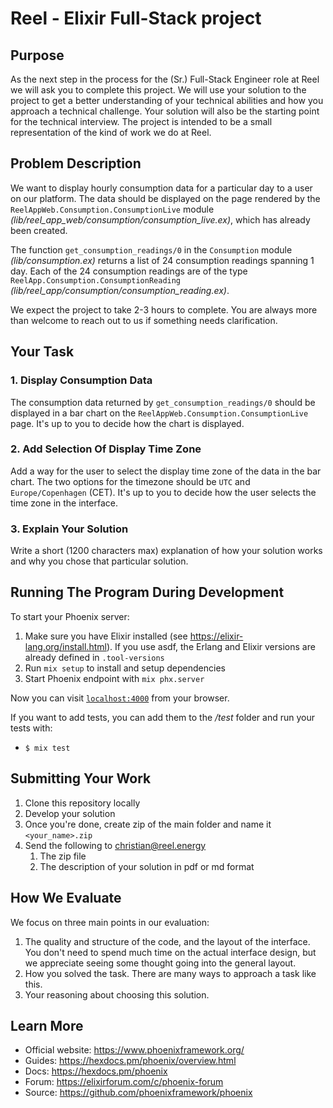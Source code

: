 # Reel - Elixir Full-Stack project

## Purpose

As the next step in the process for the (Sr.) Full-Stack Engineer role at Reel we will ask you to complete this project. We will use your solution to the project to get a better understanding of your technical abilities and how you approach a technical challenge. Your solution will also be the starting point for the technical interview. The project is intended to be a small representation of the kind of work we do at Reel.

## Problem Description

We want to display hourly consumption data for a particular day to a user on our platform. The data should be displayed on the page rendered by the `ReelAppWeb.Consumption.ConsumptionLive` module *(lib/reel_app_web/consumption/consumption_live.ex)*, which has already been created.

The function `get_consumption_readings/0` in the `Consumption` module *(lib/consumption.ex)* returns a list of 24 consumption readings spanning 1 day. Each of the 24 consumption readings are of the type `ReelApp.Consumption.ConsumptionReading` *(lib/reel_app/consumption/consumption_reading.ex)*.

We expect the project to take 2-3 hours to complete. You are always more than welcome to reach out to us if something needs clarification.

## Your Task

### 1. Display Consumption Data

The consumption data returned by `get_consumption_readings/0` should be displayed in a bar chart on the `ReelAppWeb.Consumption.ConsumptionLive` page. It's up to you to decide how the chart is displayed.

### 2. Add Selection Of Display Time Zone

Add a way for the user to select the display time zone of the data in the bar chart. The two options for the timezone should be `UTC` and `Europe/Copenhagen` (CET). It's up to you to decide how the user selects the time zone in the interface.

### 3. Explain Your Solution

Write a short (1200 characters max) explanation of how your solution works and why you chose that particular solution.

## Running The Program During Development

To start your Phoenix server:

1. Make sure you have Elixir installed (see https://elixir-lang.org/install.html). If you use asdf, the Erlang and Elixir versions are already defined in `.tool-versions`
2. Run `mix setup` to install and setup dependencies
3. Start Phoenix endpoint with `mix phx.server`

Now you can visit [`localhost:4000`](http://localhost:4000) from your browser.

If you want to add tests, you can add them to the */test* folder and run your tests with:
- `$ mix test`

## Submitting Your Work

1. Clone this repository locally
2. Develop your solution
3. Once you're done, create zip of the main folder and name it `<your_name>.zip`
4. Send the following to christian@reel.energy
   1. The zip file
   2. The description of your solution in pdf or md format

## How We Evaluate

We focus on three main points in our evaluation:

1. The quality and structure of the code, and the layout of the interface. You don't need to spend much time on the actual interface design, but we appreciate seeing some thought going into the general layout.
2. How you solved the task. There are many ways to approach a task like this.
3. Your reasoning about choosing this solution.

## Learn More

  * Official website: https://www.phoenixframework.org/
  * Guides: https://hexdocs.pm/phoenix/overview.html
  * Docs: https://hexdocs.pm/phoenix
  * Forum: https://elixirforum.com/c/phoenix-forum
  * Source: https://github.com/phoenixframework/phoenix
